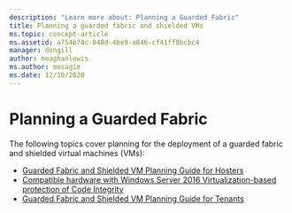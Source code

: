 ```yaml
---
description: "Learn more about: Planning a Guarded Fabric"
title: Planning a guarded fabric and shielded VMs
ms.topic: concept-article
ms.assetid: a754b78c-048d-4be9-a846-cf41ff0bcbc4
manager: dongill
author: meaghanlewis
ms.author: mosagie
ms.date: 12/10/2020
---
```


# Planning a Guarded Fabric

The following topics cover planning for the deployment of a guarded fabric and shielded virtual machines (VMs):

- [Guarded Fabric and Shielded VM Planning Guide for Hosters](guarded-fabric-planning-for-hosters.md)
- [Compatible hardware with Windows Server 2016 Virtualization-based protection of Code Integrity](guarded-fabric-compatible-hardware-with-virtualization-based-protection-of-code-integrity.md)
- [Guarded Fabric and Shielded VM Planning Guide for Tenants](guarded-fabric-shielded-vm-planning-for-tenants.md)
